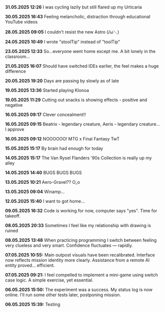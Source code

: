 **31.05.2025 12:26** I was cycling lazily but still flared up my Urticaria

**30.05.2025 16:43** Feeling melancholic, distraction through educational YouTube videos

**28.05.2025 09:05** I couldn't resist the new Astro (/ω＼)

**24.05.2025 10:49** I wrote "stoolTip" instead of "toolTip"

**23.05.2025 12:33** So...everyone went home except me. A bit lonely in the classroom...

**21.05.2025 16:07** Should have switched IDEs earlier, the feel makes a huge difference

**20.05.2025 19:20** Days are passing by slowly as of late

**19.05.2025 13:36** Started playing Klonoa

**19.05.2025 11:29** Cutting out snacks is showing effects - positive and negative

**16.05.2025 09:17** Clever concealment!!

**16.05.2025 09:15** Beatrix - legendary creature, Aeris - legendary creature... I approve

**16.05.2025 09:12** NOOOOOO! MTG x Final Fantasy TwT

**15.05.2025 15:17** By brain had enough for today

**14.05.2025 15:17** The Van Rysel Flanders '90s Collection is really up my alley

**14.05.2025 14:40** BUGS BUGS BUGS

**13.05.2025 10:21** Aero-Gravel?? O_o

**13.05.2025 09:04** Winamp...

**12.05.2025 15:40** I want to got home...

**09.05.2025 16:32** Code is working for now, computer says "yes". Time for takeoff.

**08.05.2025 20:33** Sometimes I feel like my relationship with drawing is ruined

**08.05.2025 13:48** When practicing programming I switch between feeling very clueless and very smart. Confidence fluctuates — rapidly.

**07.05.2025 10:55:** Main outpost visuals have been recalibrated. Interface now reflects mission identity more clearly.
Assistance from a remote AI entity proved... efficient. 

**07.05.2025 09:21:** I feel compelled to implement a mini-game using switch case logic. A simple exercise, yet essential. 

**06.05.2025 15:50:** The experiment was a success. My status log is now online. I'll run some other tests later, postponing mission. 

**06.05.2025 15:39:** Testing